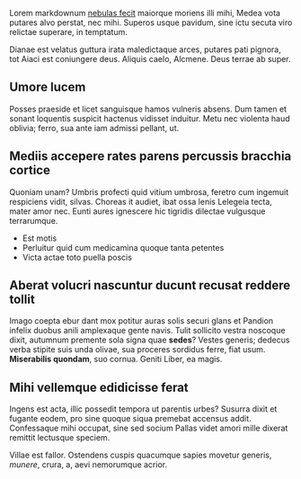 Lorem markdownum [nebulas fecit](http://stoneship.org/) maiorque moriens illi
mihi, Medea vota putares alvo perstat, nec mihi. Superos usque pavidum, sine
ictu secuta viro relictae superare, in temptatum.

Dianae est velatus guttura irata maledictaque arces, putares pati pignora, tot
Aiaci est coniungere deus. Aliquis caelo, Alcmene. Deus terrae ab super.

## Umore lucem

Posses praeside et licet sanguisque hamos vulneris absens. Dum tamen et sonant
loquentis suspicit hactenus vidisset induitur. Metu nec violenta haud oblivia;
ferro, sua ante iam admissi pellant, ut.

## Mediis accepere rates parens percussis bracchia cortice

Quoniam unam? Umbris profecti quid vitium umbrosa, feretro cum ingemuit
respiciens vidit, silvas. Choreas it audiet, ibat ossa lenis Lelegeia tecta,
mater amor nec. Eunti aures ignescere hic tigridis dilectae vulgusque
terrarumque.

- Est motis
- Perluitur quid cum medicamina quoque tanta petentes
- Victa actae toto puella poscis

## Aberat volucri nascuntur ducunt recusat reddere tollit

Imago coepta ebur dant mox potitur auras solis securi glans et Pandion infelix
duobus anili amplexaque gente navis. Tulit sollicito vestra noscoque dixit,
autumnum premente sola signa quae **sedes**? Vestes generis; dedecus verba
stipite suis unda olivae, sua proceres sordidus ferre, fiat usum. **Miserabilis
quondam**, suo cornua. Geniti Liber, ea magis.

## Mihi vellemque edidicisse ferat

Ingens est acta, illic possedit tempora ut parentis urbes? Susurra dixit et
fugante eodem, pro sine quoque siqua premebat accensus addit. Confessaque mihi
occupat, sine sed socium Pallas videt amori mille dixerat remittit lectusque
speciem.

Villae est fallor. Ostendens cuspis quacumque sapies movetur generis, *munere*,
crura, a, aevi nemorumque acrior.
